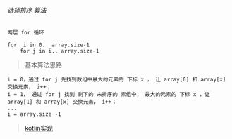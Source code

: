 ###### 选择排序 算法

```
两层 for 循环

for  i in 0.. array.size-1
    for j in i.. array.size-1
```

> 基本算法思路

```
i = 0，通过 for j 先找到数组中最大的元素的 下标 x ， 让 array[0] 和 array[x] 交换元素， i++；
i = 1， 通过 for j 找到 剩下的 未排序的 素组中， 最大的元素的 下标 x ，让 array[1] 和 array[x] 交换元素， i++；
...
i = array.size -1
```

> [kotlin实现](SelectionSortTest.kt)